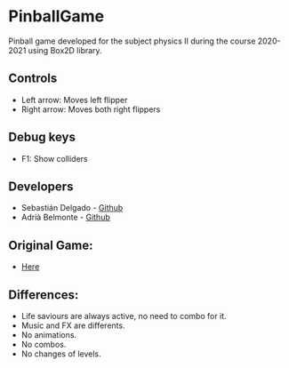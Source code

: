 # PinballGame
Pinball game developed for the subject physics II during the course 2020-2021 using Box2D library.
 
## Controls

 - Left arrow: Moves left flipper
 - Right arrow: Moves both right flippers 
 
## Debug keys
 
 - F1: Show colliders

## Developers

 - Sebastián Delgado - [Github](https://github.com/Vinskky)
 - Adrià Belmonte - [Github](https://github.com/Croaco)


## Original Game:

- [Here](https://www.classicgame.com/game/Firefighter+Pinball)

## Differences:

- Life saviours are always active, no need to combo for it.
- Music and FX are differents.
- No animations.
- No combos.
- No changes of levels.

